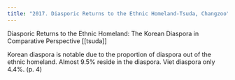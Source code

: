 ```yaml
---
title: "2017. Diasporic Returns to the Ethnic Homeland-Tsuda, Changzoo"
---
```

Diasporic Returns to the Ethnic Homeland: The Korean Diaspora in Comparative Perspective
[[tsuda]]

Korean diaspora is notable due to the proportion of diaspora out of the ethnic homeland. Almost 9.5% reside in the diaspora. Viet diaspora only 4.4%. (p. 4)
